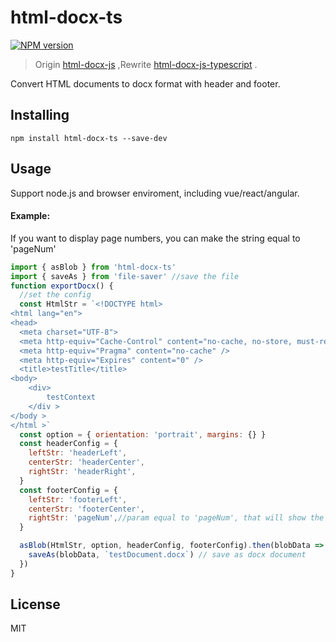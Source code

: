 # html-docx-ts

[![NPM version][npm-image]][npm-url]

> Origin [html-docx-js](https://www.npmjs.com/package/html-docx-js) ,Rewrite [html-docx-js-typescript](https://www.npmjs.com/package/html-docx-js-typescript) .

Convert HTML documents to docx format with header and footer.

## Installing

```
npm install html-docx-ts --save-dev
```

## Usage

Support node.js and browser enviroment, including vue/react/angular.

#### Example:

If you want to display page numbers, you can make the string equal to 'pageNum'

```js
import { asBlob } from 'html-docx-ts'
import { saveAs } from 'file-saver' //save the file
function exportDocx() {
  //set the config
  const HtmlStr = `<!DOCTYPE html>
<html lang="en">
<head>
  <meta charset="UTF-8">
  <meta http-equiv="Cache-Control" content="no-cache, no-store, must-revalidate" />
  <meta http-equiv="Pragma" content="no-cache" />
  <meta http-equiv="Expires" content="0" />
  <title>testTitle</title>
<body>
    <div>
        testContext
    </div >
</body >
</html >`
  const option = { orientation: 'portrait', margins: {} }
  const headerConfig = {
    leftStr: 'headerLeft',
    centerStr: 'headerCenter',
    rightStr: 'headerRight',
  }
  const footerConfig = {
    leftStr: 'footerLeft',
    centerStr: 'footerCenter',
    rightStr: 'pageNum',//param equal to 'pageNum', that will show the page numbers
  }

  asBlob(HtmlStr, option, headerConfig, footerConfig).then(blobData => {
    saveAs(blobData, `testDocument.docx`) // save as docx document
  })
}
```

## License

MIT

[npm-image]: https://img.shields.io/npm/v/html-docx-ts?color=%23E6F0FD
[npm-url]: https://www.npmjs.com/package/html-docx-ts
